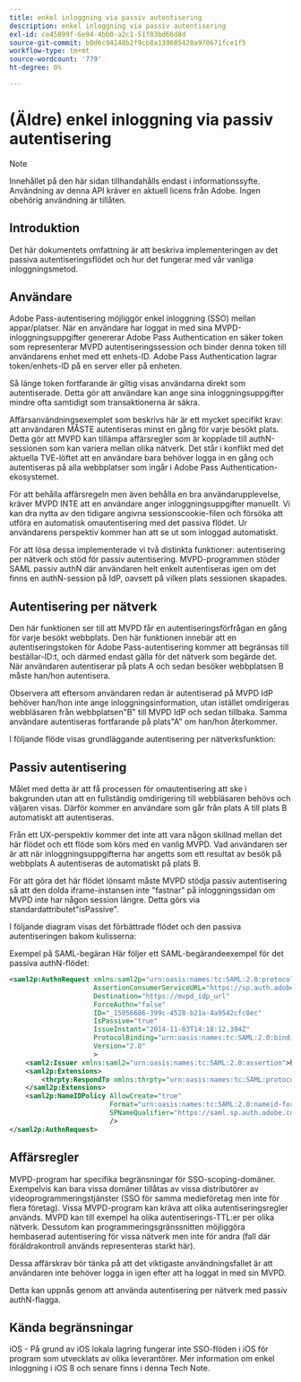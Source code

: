 ```yaml
---
title: enkel inloggning via passiv autentisering
description: enkel inloggning via passiv autentisering
exl-id: ce45899f-6e94-4bb0-a2c1-51f03bd66d8d
source-git-commit: b0d6c94148b2f9cb8a139685420a970671fce1f5
workflow-type: tm+mt
source-wordcount: '779'
ht-degree: 0%

---
```


# (Äldre) enkel inloggning via passiv autentisering

>[!NOTE]
>
>Innehållet på den här sidan tillhandahålls endast i informationssyfte. Användning av denna API kräver en aktuell licens från Adobe. Ingen obehörig användning är tillåten.


## Introduktion

Det här dokumentets omfattning är att beskriva implementeringen av det passiva autentiseringsflödet och hur det fungerar med vår vanliga inloggningsmetod.

## Användare

Adobe Pass-autentisering möjliggör enkel inloggning (SSO) mellan appar/platser. När en användare har loggat in med sina MVPD-inloggningsuppgifter genererar Adobe Pass Authentication en säker token som representerar MVPD autentiseringssession och binder denna token till användarens enhet med ett enhets-ID. Adobe Pass Authentication lagrar token/enhets-ID på en server eller på enheten.

Så länge token fortfarande är giltig visas användarna direkt som autentiserade. Detta gör att användare kan ange sina inloggningsuppgifter mindre ofta samtidigt som transaktionerna är säkra.



Affärsanvändningsexemplet som beskrivs här är ett mycket specifikt krav: att användaren MÅSTE autentiseras minst en gång för varje besökt plats. Detta gör att MVPD kan tillämpa affärsregler som är kopplade till authN-sessionen som kan variera mellan olika nätverk. Det står i konflikt med det aktuella TVE-löftet att en användare bara behöver logga in en gång och autentiseras på alla webbplatser som ingår i Adobe Pass Authentication-ekosystemet.



För att behålla affärsregeln men även behålla en bra användarupplevelse, kräver MVPD INTE att en användare anger inloggningsuppgifter manuellt. Vi kan dra nytta av den tidigare angivna sessionscookie-filen och försöka att utföra en automatisk omautentisering med det passiva flödet. Ur användarens perspektiv kommer han att se ut som inloggad automatiskt.



För att lösa dessa implementerade vi två distinkta funktioner: autentisering per nätverk och stöd för passiv autentisering. MVPD-programmen stöder SAML passiv authN där användaren helt enkelt autentiseras igen om det finns en authN-session på IdP, oavsett på vilken plats sessionen skapades.



## Autentisering per nätverk

Den här funktionen ser till att MVPD får en autentiseringsförfrågan en gång för varje besökt webbplats. Den här funktionen innebär att en autentiseringstoken för Adobe Pass-autentisering kommer att begränsas till beställar-ID:t, och därmed endast gälla för det nätverk som begärde det. När användaren autentiserar på plats A och sedan besöker webbplatsen B måste han/hon autentisera.



Observera att eftersom användaren redan är autentiserad på MVPD IdP behöver han/hon inte ange inloggningsinformation, utan istället omdirigeras webbläsaren från webbplatsen&quot;B&quot; till MVPD IdP och sedan tillbaka. Samma användare autentiseras fortfarande på plats&quot;A&quot; om han/hon återkommer.



I följande flöde visas grundläggande autentisering per nätverksfunktion:





## Passiv autentisering

Målet med detta är att få processen för omautentisering att ske i bakgrunden utan att en fullständig omdirigering till webbläsaren behövs och väljaren visas. Därför kommer en användare som går från plats A till plats B automatiskt att autentiseras.



Från ett UX-perspektiv kommer det inte att vara någon skillnad mellan det här flödet och ett flöde som körs med en vanlig MVPD. Vad användaren ser är att när inloggningsuppgifterna har angetts som ett resultat av besök på webbplats A autentiseras de automatiskt på plats B.



För att göra det här flödet lönsamt måste MVPD stödja passiv autentisering så att den dolda iframe-instansen inte &quot;fastnar&quot; på inloggningssidan om MVPD inte har någon session längre. Detta görs via standardattributet&quot;isPassive&quot;.



I följande diagram visas det förbättrade flödet och den passiva autentiseringen bakom kulisserna:





Exempel på SAML-begäran
Här följer ett SAML-begärandeexempel för det passiva authN-flödet:


```xml
<saml2p:AuthnRequest xmlns:saml2p="urn:oasis:names:tc:SAML:2.0:protocol"
                     AssertionConsumerServiceURL="https://sp.auth.adobe.com/sp/saml/SAMLAssertionConsumer"
                     Destination="https://mvpd_idp_url"
                     ForceAuthn="false"
                     ID="_15056686-399c-4528-b21a-4a9542cfc8ec"
                     IsPassive="true"
                     IssueInstant="2014-11-03T14:18:12.394Z"
                     ProtocolBinding="urn:oasis:names:tc:SAML:2.0:bindings:HTTP-POST"
                     Version="2.0"
                     >
    <saml2:Issuer xmlns:saml2="urn:oasis:names:tc:SAML:2.0:assertion">https://saml.sp.auth.adobe.com </saml2:Issuer>
    <saml2p:Extensions>
        <thrpty:RespondTo xmlns:thrpty="urn:oasis:names:tc:SAML:protocol:ext:third-party">https://saml.sp.auth.adobe.com</thrpty:RespondTo>
    </saml2p:Extensions>
    <saml2p:NameIDPolicy AllowCreate="true"
                         Format="urn:oasis:names:tc:SAML:2.0:nameid-format:transient"
                         SPNameQualifier="https://saml.sp.auth.adobe.com"
                         />
</saml2p:AuthnRequest>
```

## Affärsregler

MVPD-program har specifika begränsningar för SSO-scoping-domäner. Exempelvis kan bara vissa domäner tillåtas av vissa distributörer av videoprogrammeringstjänster (SSO för samma medieföretag men inte för flera företag).
Vissa MVPD-program kan kräva att olika autentiseringsregler används. MVPD kan till exempel ha olika autentiserings-TTL:er per olika nätverk. Dessutom kan programmeringsgränssnitten möjliggöra hembaserad autentisering för vissa nätverk men inte för andra (fall där föräldrakontroll används representeras starkt här).


Dessa affärskrav bör tänka på att det viktigaste användningsfallet är att användaren inte behöver logga in igen efter att ha loggat in med sin MVPD.

Detta kan uppnås genom att använda autentisering per nätverk med passiv authN-flagga.



## Kända begränsningar

iOS - På grund av iOS lokala lagring fungerar inte SSO-flöden i iOS för program som utvecklats av olika leverantörer. Mer information om enkel inloggning i iOS 8 och senare finns i denna Tech Note.


<!--
>[!RELATEDINFORMATION]
>* Single Sign-On on iOS
>* SSO on iOS when using the Adobe Pass Authentication Access Enabler
-->
